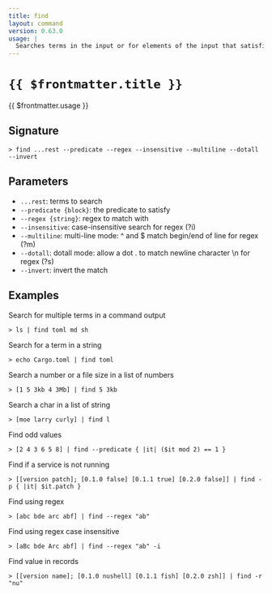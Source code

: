 ```yaml
---
title: find
layout: command
version: 0.63.0
usage: |
  Searches terms in the input or for elements of the input that satisfies the predicate.
---
```


# `{{ $frontmatter.title }}`

<div style='white-space: pre-wrap;'>{{ $frontmatter.usage }}</div>

## Signature

```> find ...rest --predicate --regex --insensitive --multiline --dotall --invert```

## Parameters

 -  `...rest`: terms to search
 -  `--predicate {block}`: the predicate to satisfy
 -  `--regex {string}`: regex to match with
 -  `--insensitive`: case-insensitive search for regex (?i)
 -  `--multiline`: multi-line mode: ^ and $ match begin/end of line for regex (?m)
 -  `--dotall`: dotall mode: allow a dot . to match newline character \n for regex (?s)
 -  `--invert`: invert the match

## Examples

Search for multiple terms in a command output
```shell
> ls | find toml md sh
```

Search for a term in a string
```shell
> echo Cargo.toml | find toml
```

Search a number or a file size in a list of numbers
```shell
> [1 5 3kb 4 3Mb] | find 5 3kb
```

Search a char in a list of string
```shell
> [moe larry curly] | find l
```

Find odd values
```shell
> [2 4 3 6 5 8] | find --predicate { |it| ($it mod 2) == 1 }
```

Find if a service is not running
```shell
> [[version patch]; [0.1.0 false] [0.1.1 true] [0.2.0 false]] | find -p { |it| $it.patch }
```

Find using regex
```shell
> [abc bde arc abf] | find --regex "ab"
```

Find using regex case insensitive
```shell
> [aBc bde Arc abf] | find --regex "ab" -i
```

Find value in records
```shell
> [[version name]; [0.1.0 nushell] [0.1.1 fish] [0.2.0 zsh]] | find -r "nu"
```
